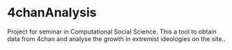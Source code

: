 # 4chanAnalysis
Project for seminar in Computational Social Science. This a tool to obtain data from 4chan and analyse the growth in extremist ideologies on the site..
